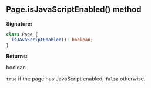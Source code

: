 ## Page.isJavaScriptEnabled() method

**Signature:**

```typescript
class Page {
  isJavaScriptEnabled(): boolean;
}
```

**Returns:**

boolean

`true` if the page has JavaScript enabled, `false` otherwise.
